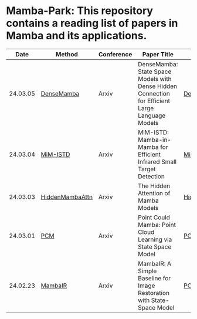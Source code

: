 # Mamba-Park: This repository contains a reading list of papers in Mamba and its applications.

Date|Method|Conference|Paper Title|Code
-----|----|-----|-----|-----
24.03.05|[DenseMamba](https://arxiv.org/abs/2403.00818)|Arxiv|DenseMamba: State Space Models with Dense Hidden Connection for Efficient Large Language Models|[DenseMamba](https://github.com/WailordHe/DenseSSM)
24.03.04|[MiM-ISTD](https://arxiv.org/abs/2403.02148)|Arxiv|MiM-ISTD: Mamba-in-Mamba for Efficient Infrared Small Target Detection|[MiM-ISTD](https://github.com/txchen-USTC/MiM-ISTD)
24.03.03|[HiddenMambaAttn](https://arxiv.org/abs/2403.01590)|Arxiv|The Hidden Attention of Mamba Models|[HiddenMambaAttn](https://github.com/AmeenAli/HiddenMambaAttn)
24.03.01|[PCM](https://arxiv.org/abs/2403.00762)|Arxiv|Point Could Mamba: Point Cloud Learning via State Space Model|[PCM](https://github.com/zhang-tao-whu/PCM)
24.02.23|[MambaIR](https://arxiv.org/pdf/2402.15648.pdf)|Arxiv|MambaIR: A Simple Baseline for Image Restoration with State-Space Model|[PCM]( https://github.com/csguoh/MambaIR)



